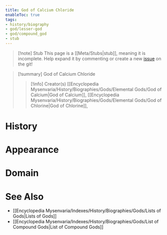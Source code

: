```yaml
---
title: God of Calcium Chloride
enableToc: true
tags:
- history/biography
- god/lesser-god
- god/compound_god
- stub
---
```


> [!note] Stub
> This page is a [[Meta/Stubs|stub]], meaning it is incomplete. Help expand it by commenting or create a new [issue](https://github.com/RagtimeGal/quartz--encyclopedia-mysenvaria/issues/new/choose) on the git!


> [!summary] God of Calcium Chloride
> > [!info] Creator(s)
> > [[Encyclopedia Mysenvaria/History/Biographies/Gods/Elemental Gods/God of Calcium|God of Calcium]], [[Encyclopedia Mysenvaria/History/Biographies/Gods/Elemental Gods/God of Chlorine|God of Chlorine]], 

# History

# Appearance

# Domain

# See Also
- [[Encyclopedia Mysenvaria/Indexes/History/Biographies/Gods/Lists of Gods|Lists of Gods]]
- [[Encyclopedia Mysenvaria/Indexes/History/Biographies/Gods/List of Compound Gods|List of Compound Gods]]